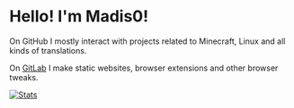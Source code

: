 # Hello! I'm Madis0!
On GitHub I mostly interact with projects related to Minecraft, Linux and all kinds of translations.

On [GitLab](https://gitlab.com/Madis0) I make static websites, browser extensions and other browser tweaks.

[![Stats](https://github-readme-stats.vercel.app/api?username=Madis0&hide=stars&count_private=true&show_icons=true&hide_title=true)](https://github.com/anuraghazra/github-readme-stats)
